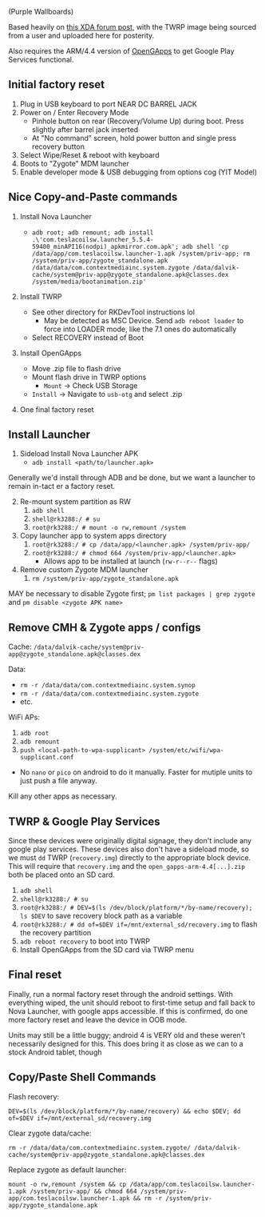 (Purple Wallboards)

Based heavily on [this XDA forum post](https://xdaforums.com/t/unlocking-32-inch-wallboard-outcome-health.3936524/), with the TWRP image being sourced from a user and uploaded here for posterity.

Also requires the ARM/4.4 version of [OpenGApps](https://opengapps.org/) to get Google Play Services functional.

## Initial factory reset
1. Plug in USB keyboard to port NEAR DC BARREL JACK
2. Power on / Enter Recovery Mode
   - Pinhole button on rear (Recovery/Volume Up) during boot. Press slightly after barrel jack inserted
   - At "No command" screen, hold power button and single press recovery button
3. Select Wipe/Reset & reboot with keyboard
4. Boots to "Zygote" MDM launcher
5. Enable developer mode & USB debugging from options cog (YIT Model)

## Nice Copy-and-Paste commands
1) Install Nova Launcher
   - ```
     adb root; adb remount; adb install .\'com.teslacoilsw.launcher_5.5.4-59400_minAPI16(nodpi)_apkmirror.com.apk'; adb shell 'cp /data/app/com.teslacoilsw.launcher-1.apk /system/priv-app; rm /system/priv-app/zygote_standalone.apk /data/data/com.contextmediainc.system.zygote /data/dalvik-cache/system@priv-app@zygote_standalone.apk@classes.dex /system/media/bootanimation.zip'
     ```
2) Install TWRP
   - See other directory for RKDevTool instructions lol
     - May be detected as MSC Device. Send `adb reboot loader` to force into LOADER mode, like the 7.1 ones do automatically
   - Select RECOVERY instead of Boot
  
3) Install OpenGApps
   - Move .zip file to flash drive
   - Mount flash drive in TWRP options
     - `Mount` -> Check USB Storage
   - `Install` -> Navigate to `usb-otg` and select .zip

4) One final factory reset

## Install Launcher
1. Sideload Install Nova Launcher APK
   - `adb install <path/to/launcher.apk>`
   
Generally we'd install through ADB and be done, but we want a launcher to remain in-tact er a factory reset.

2. Re-mount system partition as RW
   1. `adb shell`
   2. `shell@rk3288:/ # su`
   3. `root@rk3288:/ # mount -o rw,remount /system`  
3. Copy launcher app to system apps directory
   1. `root@rk3288:/ # cp /data/app/<launcher.apk> /system/priv-app/`
   2. `root@rk3288:/ # chmod 664 /system/priv-app/<launcher.apk>`
      - Allows app to be installed at launch (`rw-r--r--` flags)
4. Remove custom Zygote MDM launcher
   1. `rm /system/priv-app/zygote_standalone.apk`

MAY be necessary to disable Zygote first; `pm list packages | grep zygote` and `pm disable <zygote APK name>`

## Remove CMH & Zygote apps / configs
Cache: `/data/dalvik-cache/system@priv-app@zygote_standalone.apk@classes.dex`

Data: 
- `rm -r /data/data/com.contextmediainc.system.synop`
- `rm -r /data/data/com.contextmediainc.system.zygote`
- etc.

WiFi APs:
1. `adb root`
2. `adb remount`
3. `push <local-path-to-wpa-supplicant> /system/etc/wifi/wpa-supplicant.conf`
- No `nano` or `pico` on android to do it manually. Faster for mutiple units to just push a file anyway.

Kill any other apps as necessary.

## TWRP & Google Play Services
Since these devices were originally digital signage, they don't include any google play services. These devices also don't have a sideload mode, so we must `dd` TWRP (`recovery.img`) directly to the appropriate block device.
This will require that `recovery.img` and the `open_gapps-arm-4.4[...].zip` both be placed onto an SD card.
1. `adb shell`
2. `shell@rk3288:/ # su`
3. `root@rk3288:/ # DEV=$(ls /dev/block/platform/*/by-name/recovery); ls $DEV` to save recovery block path as a variable
4. `root@rk3288:/ # dd of=$DEV if=/mnt/external_sd/recovery.img` to flash the recovery partition
5. `adb reboot recovery` to boot into TWRP
6. Install OpenGApps from the SD card via TWRP menu

## Final reset
Finally, run a normal factory reset through the android settings. With everything wiped, the unit should reboot to first-time setup and fall back to Nova Launcher, with google apps accessible. If this is confirmed, do one more factory reset and leave the device in OOB mode.

Units may still be a little buggy; android 4 is VERY old and these weren't necessarily designed for this. This does bring it as close as we can to a stock Android tablet, though

## Copy/Paste Shell Commands
Flash recovery:
```
DEV=$(ls /dev/block/platform/*/by-name/recovery) && echo $DEV; dd of=$DEV if=/mnt/external_sd/recovery.img
```

Clear zygote data/cache:
```
rm -r /data/data/com.contextmediainc.system.zygote/ /data/dalvik-cache/system@priv-app@zygote_standalone.apk@classes.dex
```

Replace zygote as default launcher:
```
mount -o rw,remount /system && cp /data/app/com.teslacoilsw.launcher-1.apk /system/priv-app/ && chmod 664 /system/priv-app/com.teslacoilsw.launcher-1.apk && rm -r /system/priv-app/zygote_standalone.apk
```
